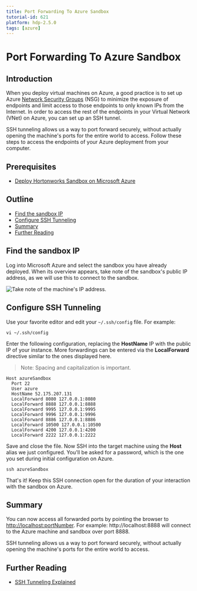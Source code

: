 ```yaml
---
title: Port Forwarding To Azure Sandbox
tutorial-id: 621
platform: hdp-2.5.0
tags: [azure]
---
```


# Port Forwarding To Azure Sandbox

## Introduction

When you deploy virtual machines on Azure, a good practice is to set up Azure [Network Security Groups](https://docs.microsoft.com/en-us/azure/virtual-network/virtual-networks-nsg) (NSG) to minimize the exposure of endpoints and limit access to those endpoints to only known IPs from the Internet.  In order to access the rest of the endpoints in your Virtual Network (VNet) on Azure, you can set up an SSH tunnel.

SSH tunneling allows us a way to port forward securely, without actually opening the machine's ports for the entire world to access.  Follow these steps to access the endpoints of your Azure deployment from your computer.

## Prerequisites

- [Deploy Hortonworks Sandbox on Microsoft Azure](http://hortonworks.com/hadoop-tutorial/deploying-hortonworks-sandbox-on-microsoft-azure)

## Outline

- [Find the sandbox IP](#find-the-sandbox-ip)
- [Configure SSH Tunneling](#configure-ssh-tunneling)
- [Summary](#summary)
- [Further Reading](#further-reading)

## Find the sandbox IP

Log into Microsoft Azure and select the sandbox you have already deployed.  When its overview appears, take note of the sandbox's public IP address, as we will use this to connect to the sandbox.

![Take note of the machine's IP address.]({{page.path}}/assets/10.jpg)

## Configure SSH Tunneling

Use your favorite editor and edit your `~/.ssh/config` file.  For example:
```
vi ~/.ssh/config
```

Enter the following configuration, replacing the **HostName** IP with the public IP of your instance.  More forwardings can be entered via the **LocalForward** directive similar to the ones displayed here.

> Note: Spacing and capitalization is important.

```
Host azureSandbox
  Port 22
  User azure
  HostName 52.175.207.131
  LocalForward 8080 127.0.0.1:8080
  LocalForward 8888 127.0.0.1:8888
  LocalForward 9995 127.0.0.1:9995
  LocalForward 9996 127.0.0.1:9996
  LocalForward 8886 127.0.0.1:8886
  LocalForward 10500 127.0.0.1:10500
  LocalForward 4200 127.0.0.1:4200
  LocalForward 2222 127.0.0.1:2222
```

Save and close the file.  Now SSH into the target machine using the **Host** alias we just configured.  You'll be asked for a password, which is the one you set during initial configuration on Azure.

```
ssh azureSandbox
```

That's it!  Keep this SSH connection open for the duration of your interaction with the sandbox on Azure.

## Summary

You can now access all forwarded ports by pointing the browser to [http://localhost:portNumber](http://localhost:portNumber).  For example: http://localhost:8888 will connect to the Azure machine and sandbox over port 8888.

SSH tunneling allows us a way to port forward securely, without actually opening the machine's ports for the entire world to access.

## Further Reading

- [SSH Tunneling Explained](https://chamibuddhika.wordpress.com/2012/03/21/ssh-tunnelling-explained)
